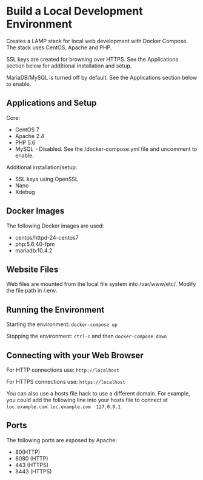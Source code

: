 # Build a Local Development Environment
Creates a LAMP stack for local web development with Docker Compose. The stack uses CentOS, Apache and PHP.

SSL keys are created for browsing over HTTPS. See the Applications section below for additional installation and setup.

MariaDB/MySQL is turned off by default. See the Applications section below to enable.

## Applications and Setup
Core:
* CentOS 7
* Apache 2.4
* PHP 5.6
* MySQL - Disabled. See the /docker-compose.yml file and uncomment to enable.

Additional installation/setup:
* SSL keys using OpenSSL
* Nano
* Xdebug

## Docker Images
The following Docker images are used:
* centos/httpd-24-centos7
* php:5.6.40-fpm
* mariadb:10.4.2

## Website Files
Web files are mounted from the local file system into /var/www/etc/. Modify the file path in /.env.

## Running the Environment
Starting the environment:
`docker-compose up`

Stopping the environment:
`ctrl-c` and then `docker-compose down`

## Connecting with your Web Browser
For HTTP connections use:
`http://localhost`

For HTTPS connections use:
`https://localhost`

You can also use a hosts file hack to use a different domain. For example, you could add the following line into your hosts file to connect at `loc.example.com`:
`loc.example.com  127.0.0.1`

## Ports
The following ports are exposed by Apache:
* 80(HTTP)
* 8080 (HTTP)
* 443 (HTTPS)
* 8443 (HTTPS)
